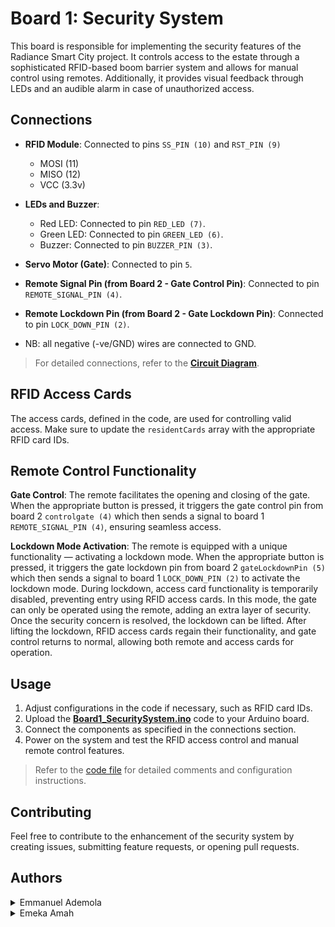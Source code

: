 # Board 1: Security System

This board is responsible for implementing the security features of the Radiance Smart City project. It controls access to the estate through a sophisticated RFID-based boom barrier system and allows for manual control using remotes. Additionally, it provides visual feedback through LEDs and an audible alarm in case of unauthorized access.

## Connections

- **RFID Module**: Connected to pins `SS_PIN (10)` and `RST_PIN (9)`
  - MOSI (11)
  - MISO (12)
  - VCC (3.3v)

- **LEDs and Buzzer**:
  - Red LED: Connected to pin `RED_LED (7)`.
  - Green LED: Connected to pin `GREEN_LED (6)`.
  - Buzzer: Connected to pin `BUZZER_PIN (3)`.

- **Servo Motor (Gate)**: Connected to pin `5`.

- **Remote Signal Pin (from Board 2 - Gate Control Pin)**: Connected to pin `REMOTE_SIGNAL_PIN (4)`.

- **Remote Lockdown Pin (from Board 2 - Gate Lockdown Pin)**: Connected to pin `LOCK_DOWN_PIN (2)`.

- NB: all negative (-ve/GND) wires are connected to GND.

> For detailed connections, refer to the [**Circuit Diagram**](../radiance-smart-city-circuit-diagram.jpg).

## RFID Access Cards

The access cards, defined in the code, are used for controlling valid access. Make sure to update the `residentCards` array with the appropriate RFID card IDs.

## Remote Control Functionality

**Gate Control**: The remote facilitates the opening and closing of the gate. When the appropriate button is pressed, it triggers the gate control pin from board 2 `controlgate (4)` which then sends a signal to board 1 `REMOTE_SIGNAL_PIN (4)`, ensuring seamless access.

**Lockdown Mode Activation**:  The remote is equipped with a unique functionality — activating a lockdown mode. When the appropriate button is pressed, it triggers the gate lockdown pin from board 2 `gateLockdownPin (5)` which then sends a signal to board 1 `LOCK_DOWN_PIN (2)` to activate the lockdown mode. During lockdown, access card functionality is temporarily disabled, preventing entry using RFID access cards. In this mode, the gate can only be operated using the remote, adding an extra layer of security. Once the security concern is resolved, the lockdown can be lifted. After lifting the lockdown, RFID access cards regain their functionality, and gate control returns to normal, allowing both remote and access cards for operation.

## Usage

1. Adjust configurations in the code if necessary, such as RFID card IDs.
2. Upload the [**Board1_SecuritySystem.ino**](./Board1_SecuritySystem.ino) code to your Arduino board.
3. Connect the components as specified in the connections section.
4. Power on the system and test the RFID access control and manual remote control features.

> Refer to the [code file](./Board1_SecuritySystem.ino) for detailed comments and configuration instructions.

## Contributing

Feel free to contribute to the enhancement of the security system by creating issues, submitting feature requests, or opening pull requests.

## Authors

<details>
    <summary>Emmanuel Ademola</summary>
    <ul>
    <li><a href="https://www.github.com/emmanueldev247">Github</a></li>
    <li><a href="https://www.twitter.com/emmanueldev247">Twitter</a></li>
    <li><a href="mailto:mailemmydee@gmail.com">E-mail</a></li>
    <li><a href="https://emmanueldev247.publicvm.com">Portfolio</a></li>
    </ul>
</details>
<details>
    <summary>Emeka Amah</summary>
    <ul>
    <li><a href="mailto:patnet84@gmail.com">E-mail</a></li>
    </ul>
</details>
